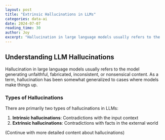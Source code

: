 ```yaml
---
layout: post
title: "Extrinsic Hallucinations in LLMs"
categories: data-ai
date: 2024-07-07
reading_time: 30
author: Joy
excerpt: "Hallucination in large language models usually refers to the model generating unfaithful, fabricated, inconsistent, or nonsensical content."
---
```


## Understanding LLM Hallucinations

Hallucination in large language models usually refers to the model generating unfaithful, fabricated, inconsistent, or nonsensical content. As a term, hallucination has been somewhat generalized to cases where models make things up.

### Types of Hallucinations

There are primarily two types of hallucinations in LLMs:

1. **Intrinsic hallucinations**: Contradictions with the input context
2. **Extrinsic hallucinations**: Contradictions with facts in the external world

(Continue with more detailed content about hallucinations)